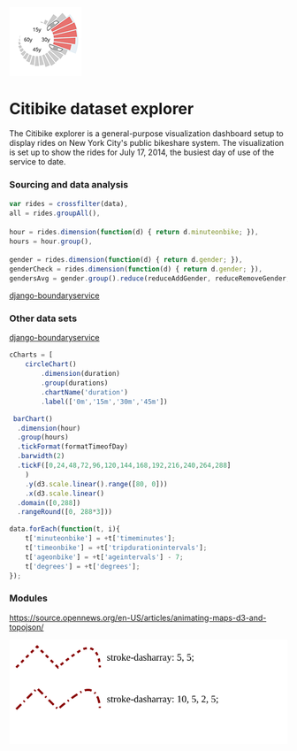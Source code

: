 ![Citibike](./ghlogo.png)

Citibike dataset explorer
===============

The Citibike explorer is a general-purpose visualization dashboard setup to display rides on New York City's public bikeshare system. The visualization is set up to show the rides for July 17, 2014, the busiest day of use of the service to date.

### Sourcing and data analysis

```js
var rides = crossfilter(data),
all = rides.groupAll(),
	     
hour = rides.dimension(function(d) { return d.minuteonbike; }),
hours = hour.group(),

gender = rides.dimension(function(d) { return d.gender; }),
genderCheck = rides.dimension(function(d) { return d.gender; }),
gendersAvg = gender.group().reduce(reduceAddGender, reduceRemoveGender, reduceInitialGender).all()

```

[django-boundaryservice](https://github.com/newsapps/django-boundaryservice)

### Other data sets


[django-boundaryservice](https://github.com/newsapps/django-boundaryservice)

```js
cCharts = [
	circleChart()
		.dimension(duration)
		.group(durations)
		.chartName('duration')
		.label(['0m','15m','30m','45m'])
```

```js
 barChart()
  .dimension(hour)
  .group(hours)
  .tickFormat(formatTimeofDay)
  .barwidth(2)
  .tickF([0,24,48,72,96,120,144,168,192,216,240,264,288]
	)
	.y(d3.scale.linear().range([80, 0]))
	.x(d3.scale.linear()
  .domain([0,288])
  .rangeRound([0, 288*3]))
```

```js
data.forEach(function(t, i){
	t['minuteonbike'] = +t['timeminutes'];
	t['timeonbike'] = +t['tripdurationintervals'];
	t['ageonbike'] = +t['ageintervals'] - 7;
	t['degrees'] = +t['degrees'];
});
```

### Modules

https://source.opennews.org/en-US/articles/animating-maps-d3-and-topojson/


![Stroke](./intro/dynmaps_dasharray_style.svg)


